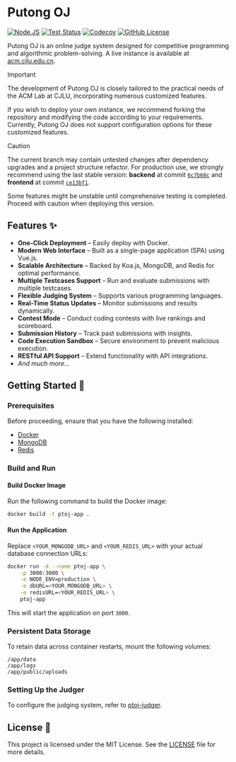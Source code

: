 # Putong OJ

[![Node.JS](https://img.shields.io/badge/node-%3E=20-417e38.svg)](https://nodejs.org/)
[![Test Status](https://img.shields.io/github/actions/workflow/status/net-escape/putong-oj/ci.yml?label=test)](https://github.com/net-escape/putong-oj/actions/workflows/ci.yml)
[![Codecov](https://img.shields.io/codecov/c/github/net-escape/putong-oj/main)](https://app.codecov.io/github/net-escape/putong-oj)
[![GitHub License](https://img.shields.io/github/license/net-escape/putong-oj)](https://github.com/net-escape/putong-oj/blob/main/LICENSE)

Putong OJ is an online judge system designed for competitive programming and algorithmic problem-solving. A live instance is available at [acm.cjlu.edu.cn](https://acm.cjlu.edu.cn/).

> [!IMPORTANT]
> 
> The development of Putong OJ is closely tailored to the practical needs of the ACM Lab at CJLU, incorporating numerous customized features. 
> 
> If you wish to deploy your own instance, we recommend forking the repository and modifying the code according to your requirements. Currently, Putong OJ does not support configuration options for these customized features.

> [!CAUTION]  
>   
> The current branch may contain untested changes after dependency upgrades and a project structure refactor. For production use, we strongly recommend using the last stable version: **backend** at commit [`6c7b68c`](https://github.com/net-escape/putong-oj/tree/6c7b68c183af0ba0a5512ff273c1955d250cc892) and **frontend** at commit [`ce13bf1`](https://github.com/net-escape/putong-oj/tree/ce13bf1988bb4923947b9b72a0b8a371d3110469).
>   
> Some features might be unstable until comprehensive testing is completed. Proceed with caution when deploying this version.

## Features ✨

- **One-Click Deployment** – Easily deploy with Docker.
- **Modern Web Interface** – Built as a single-page application (SPA) using Vue.js.
- **Scalable Architecture** – Backed by Koa.js, MongoDB, and Redis for optimal performance.
- **Multiple Testcases Support** – Run and evaluate submissions with multiple testcases.
- **Flexible Judging System** – Supports various programming languages.
- **Real-Time Status Updates** – Monitor submissions and results dynamically.
- **Contest Mode** – Conduct coding contests with live rankings and scoreboard.
- **Submission History** – Track past submissions with insights.
- **Code Execution Sandbox** – Secure environment to prevent malicious execution.
- **RESTful API Support** – Extend functionality with API integrations.
- *And much more...*

## Getting Started 🚀

### Prerequisites

Before proceeding, ensure that you have the following installed:
- [Docker](https://www.docker.com/)
- [MongoDB](https://www.mongodb.com/)
- [Redis](https://redis.io/)

### Build and Run

#### Build Docker Image

Run the following command to build the Docker image:

```bash
docker build -t ptoj-app .
```

#### Run the Application

Replace `<YOUR_MONGODB_URL>` and `<YOUR_REDIS_URL>` with your actual database connection URLs:

```bash
docker run -d --name ptoj-app \
    -p 3000:3000 \
    -e NODE_ENV=production \
    -e dbURL=<YOUR_MONGODB_URL> \
    -e redisURL=<YOUR_REDIS_URL> \
    ptoj-app
```

This will start the application on port `3000`.

### Persistent Data Storage

To retain data across container restarts, mount the following volumes:

```plaintext
/app/data
/app/logs
/app/public/uploads
```

### Setting Up the Judger

To configure the judging system, refer to [ptoj-judger](https://github.com/net-escape/ptoj-judger).

## License 📜

This project is licensed under the MIT License. See the [LICENSE](LICENSE) file for more details.
